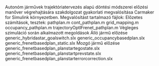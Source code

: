 Autonóm járművek trajektóriatervezés alapú döntési módszerei előzési manőver végrehajtására szakdolgozat gyakorlati megvalósítása Carmaker for Simulink környezetben.
Megvalósítást tartalmazó fájlok: 
  Előzetes számítások, tesztek:
    pathplan.m
    cont_pathplan.m
    grid_mapping.m
    occupancy_pathplan.m
    trajectoryOptlFrenet_pathplan.m
  Végleges szimuláció során alkalmazott megoldások
    Álló jármű előzése
      generic_hybridastar_goalswitch.slx
      generic_occupancybasedplan.slx
      generic_frenetbasedplan_static.slx
    Mozgó jármű előzése
      generic_frenetbasedplan_planstartegostate.slx
      generic_frenetbasedplan_planstartprevstate.slx
      generic_frenetbasedplan_planstarterrorcorrection.slx
